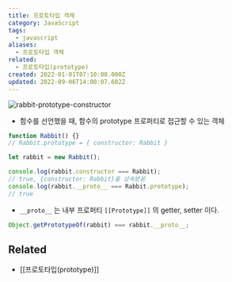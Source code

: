 ```yaml
---
title: 프로토타입 객체
category: JavaScript
tags:
  - javascript
aliases:
  - 프로토타입 객체
related:
  - 프로토타입(prototype)
created: 2022-01-01T07:10:00.000Z
updated: 2022-09-06T14:00:07.602Z
---
```


![rabbit-prototype-constructor](https://ko.javascript.info/article/function-prototype/rabbit-prototype-constructor.svg)

- 함수를 선언했을 때, 함수의 prototype 프로퍼티로 접근할 수 있는 객체

```js
function Rabbit() {}
// Rabbit.prototype = { constructor: Rabbit }

let rabbit = new Rabbit();

console.log(rabbit.constructor === Rabbit);
// true, {constructor: Rabbit}을 상속받음
console.log(rabbit.__proto__ === Rabbit.prototype);
// true
```

- `__proto__` 는 내부 프로퍼티 `[[Prototype]]` 의 getter, setter 이다.

```js
Object.getPrototypeOf(rabbit) === rabbit.__proto__;
```

## Related

- [[프로토타입(prototype)]]
